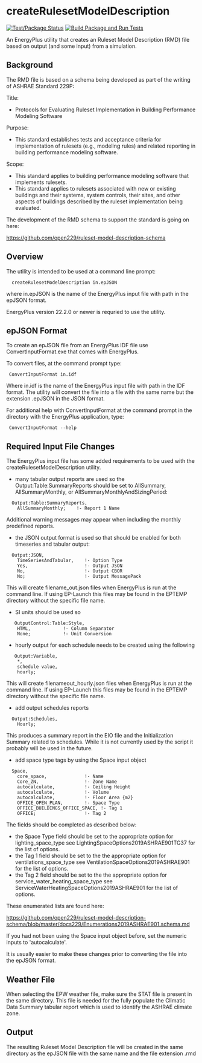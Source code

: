 # createRulesetModelDescription

[![Test/Package Status](https://img.shields.io/github/workflow/status/JasonGlazer/createRulesetModelDescription/Flake8/main?label=flake8)](https://github.com/JasonGlazer/createRulesetModelDescription/actions/workflows/flake8.yml)
[![Build Package and Run Tests](https://github.com/JasonGlazer/createRulesetModelDescription/actions/workflows/build_and_test.yml/badge.svg?branch=main)](https://github.com/JasonGlazer/createRulesetModelDescription/actions/workflows/build_and_test.yml)

An EnergyPlus utility that creates an Ruleset Model Description (RMD) file based on output (and some input) from a simulation. 

## Background

The RMD file is based on a schema being developed as part of the writing of ASHRAE Standard 229P:

Title:

 - Protocols for Evaluating Ruleset Implementation in Building Performance Modeling Software

Purpose:

 - This standard establishes tests and acceptance criteria for implementation of rulesets (e.g., modeling rules) and related reporting in building performance modeling software.

Scope:

 - This standard applies to building performance modeling software that implements rulesets.
 - This standard applies to rulesets associated with new or existing buildings and their systems, system controls, their sites, and other aspects of buildings described by the ruleset implementation being evaluated.

The development of the RMD schema to support the standard is going on here:

https://github.com/open229/ruleset-model-description-schema

## Overview

The utility is intended to be used at a command line prompt:

```
  createRulesetModelDescription in.epJSON
```

where in.epJSON is the name of the EnergyPlus input file with path in the epJSON format. 

EnergyPlus version 22.2.0 or newer is requried to use the utility.

## epJSON Format

To create an epJSON file from an EnergyPlus IDF file use ConvertInputFormat.exe that comes with EnergyPlus. 

To convert files, at the command prompt type:

```
 ConvertInputFormat in.idf
```

Where in.idf is the name of the EnergyPlus input file with path in the IDF format. The utility will convert the file into a file with the same name
but the extension .epJSON in the JSON format. 

For additional help with ConvertInputFormat at the command prompt in the directory with the EnergyPlus application, type:

```
 ConvertInputFormat --help
```

## Required Input File Changes

The EnergyPlus input file has some added requirements to be used with the createRulesetModelDescription utility.

 - many tabular output reports are used so the Output:Table:SummaryReports should be set to AllSummary, AllSummaryMonthly, or AllSummaryMonthlyAndSizingPeriod:

``` 
  Output:Table:SummaryReports,
    AllSummaryMonthly;    !- Report 1 Name
``` 

Additional warning messages may appear when including the monthly predefined reports.

 - the JSON output format is used so that should be enabled for both timeseries and tabular output:

```    
  Output:JSON,
    TimeSeriesAndTabular,    !- Option Type
    Yes,                     !- Output JSON
    No,                      !- Output CBOR
    No;                      !- Output MessagePack
```

This will create filename_out.json files when EnergyPlus is run at the command line. If using EP-Launch this files may be found in the EPTEMP directory without the specific file name.

 - SI units should be used so

``` 
   OutputControl:Table:Style,
    HTML,            !- Column Separator
    None;            !- Unit Conversion
```
 - hourly output for each schedule needs to be created using the following
 
```
   Output:Variable,
    *,
    schedule value,
    hourly;
```

This will create filenameout_hourly.json files when EnergyPlus is run at the command line. If using EP-Launch this files may be found in the EPTEMP directory without the specific file name.

 - add output schedules reports
 
```
  Output:Schedules,
    Hourly;
```

This produces a summary report in the EIO file and the Initialization Summary related to schedules. While it is not currently used by the script it probably will be used 
in the future.


 - add space type tags by using the Space input object

```
  Space,
    core_space,              !- Name
    Core_ZN,                 !- Zone Name
    autocalculate,           !- Ceiling Height
    autocalculate,           !- Volume
    autocalculate,           !- Floor Area {m2}
    OFFICE_OPEN_PLAN,        !- Space Type
    OFFICE_BUILDINGS_OFFICE_SPACE, !- Tag 1
    OFFICE;                  !- Tag 2
```

The fields should be completed as described below:

 - the Space Type field should be set to the appropriate option for lighting_space_type see LightingSpaceOptions2019ASHRAE901TG37 for the list of options.
 - the Tag 1 field should be set to the the appropriate option for ventilations_space_type see VentilationSpaceOptions2019ASHRAE901 for the list of options.
 - the Tag 2 field should be set to the the appropriate option for service_water_heating_space_type see ServiceWaterHeatingSpaceOptions2019ASHRAE901 for the list of options.

These enumerated lists are found here:

https://github.com/open229/ruleset-model-description-schema/blob/master/docs229/Enumerations2019ASHRAE901.schema.md

If you had not been using the Space input object before, set the numeric inputs to 'autocalculate'.

It is usually easier to make these changes prior to converting the file into the epJSON format.

## Weather File

When selecting the EPW weather file, make sure the STAT file is present in the same directory. This file is needed for the fully populate the Climatic Data Summary tabular 
report which is used to identify the ASHRAE climate zone.

## Output

The resulting Ruleset Model Description file will be created in the same directory as the epJSON file with the same name and the file extension .rmd




